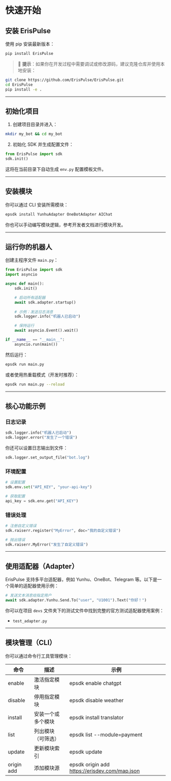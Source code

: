 # 快速开始

## 安装 ErisPulse

使用 pip 安装最新版本：

```bash
pip install ErisPulse
```

> 📌 **提示**：如果你在开发过程中需要调试或修改源码，建议克隆仓库并使用本地安装：
```bash
git clone https://github.com/ErisPulse/ErisPulse.git
cd ErisPulse
pip install -e .
```

---

## 初始化项目

1. 创建项目目录并进入：

```bash
mkdir my_bot && cd my_bot
```

2. 初始化 SDK 并生成配置文件：

```python
from ErisPulse import sdk
sdk.init()
```

这将在当前目录下自动生成 `env.py` 配置模板文件。

---

## 安装模块

你可以通过 CLI 安装所需模块：

```bash
epsdk install YunhuAdapter OneBotAdapter AIChat
```

你也可以手动编写模块逻辑，参考开发者文档进行模块开发。

---

## 运行你的机器人

创建主程序文件 `main.py`：

```python
from ErisPulse import sdk
import asyncio

async def main():
    sdk.init()

    # 启动所有适配器
    await sdk.adapter.startup()
    
    # 示例：发送日志消息
    sdk.logger.info("机器人已启动")

    # 保持运行
    await asyncio.Event().wait()

if __name__ == "__main__":
    asyncio.run(main())
```

然后运行：

```bash
epsdk run main.py
```

或者使用热重载模式（开发时推荐）：

```bash
epsdk run main.py --reload
```

---

## 核心功能示例

### 日志记录

```python
sdk.logger.info("机器人已启动")
sdk.logger.error("发生了一个错误")
```

你还可以设置日志输出到文件：

```python
sdk.logger.set_output_file("bot.log")
```

### 环境配置

```python
# 设置配置
sdk.env.set("API_KEY", "your-api-key")

# 获取配置
api_key = sdk.env.get("API_KEY")
```

### 错误处理

```python
# 注册自定义错误
sdk.raiserr.register("MyError", doc="我的自定义错误")

# 抛出错误
sdk.raiserr.MyError("发生了自定义错误")
```

---

## 使用适配器（Adapter）

ErisPulse 支持多平台适配器，例如 Yunhu、OneBot、Telegram 等。以下是一个简单的适配器使用示例：

```python
# 发送文本消息给指定用户
await sdk.adapter.Yunhu.Send.To("user", "U1001").Text("你好！")
```

你可以在项目 `devs` 文件夹下的测试文件中找到完整的官方测试适配器使用案例：

- `test_adapter.py`

---

## 模块管理（CLI）

你可以通过命令行工具管理模块：

| 命令       | 描述                      | 示例                          |
|------------|---------------------------|-------------------------------|
| enable     | 激活指定模块              | epsdk enable chatgpt          |
| disable    | 停用指定模块              | epsdk disable weather         |
| install    | 安装一个或多个模块        | epsdk install translator      |
| list       | 列出模块（可筛选）       | epsdk list --module=payment  |
| update     | 更新模块索引               | epsdk update                  |
| origin add | 添加模块源                 | epsdk origin add https://erisdev.com/map.json |
